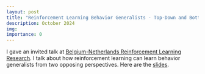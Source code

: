 ```yaml
---
layout: post
title: "Reinforcement Learning Behavior Generalists - Top-Down and Bottom-Up"
description: October 2024
img:
importance: 0
---
```


I gave an invited talk at [Belgium-Netherlands Reinforcement Learning Research](https://www.benerl.org/seminar-series/schedule). I talk about how reinforcement learning can learn behavior generalists from two opposing perspectives. Here are the [slides](https://docs.google.com/presentation/d/1eA7nohWwbFiwPIc7AfeyRfEBXtDo5snvQCt35RauDQg/edit?usp=sharing).